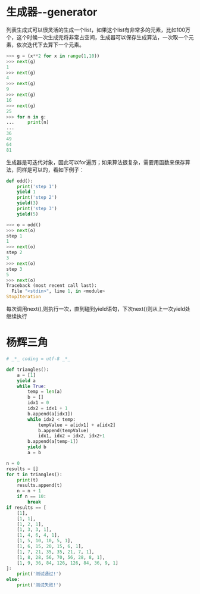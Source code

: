 # 生成器--generator
列表生成式可以很灵活的生成一个list，如果这个list有非常多的元素，比如100万个，这个时候一次生成完将非常占空间，生成器可以保存生成算法，一次取一个元素，依次迭代下去算下一个元素。
```python
>>> g = (x**2 for x in range(1,10))
>>> next(g)
1
>>> next(g)
4
>>> next(g)
9
>>> next(g)
16
>>> next(g)
25
>>> for n in g:
...     print(n)
...
36
49
64
81
```
生成器是可迭代对象，因此可以for遍历；如果算法很复杂，需要用函数来保存算法，同样是可以的，看如下例子：
```python
def odd():
    print('step 1')
    yield 1
    print('step 2')
    yield(3)
    print('step 3')
    yield(5)

>>> o = odd()
>>> next(o)
step 1
1
>>> next(o)
step 2
3
>>> next(o)
step 3
5
>>> next(o)
Traceback (most recent call last):
  File "<stdin>", line 1, in <module>
StopIteration
```
每次调用next(),则执行一次，直到碰到yield语句，下次next()则从上一次yield处继续执行
# 杨辉三角
```python
# _*_ coding = utf-8 _*_

def triangles():
    a = [1]
    yield a
    while True:
        temp = len(a)
        b = []
        idx1 = 0
        idx2 = idx1 + 1
        b.append(a[idx1])
        while idx2 < temp:
            tempValue = a[idx1] + a[idx2]
            b.append(tempValue)
            idx1, idx2 = idx2, idx2+1
        b.append(a[temp-1])
        yield b
        a = b

n = 0
results = []
for t in triangles():
    print(t)
    results.append(t)
    n = n + 1
    if n == 10:
        break
if results == [
    [1],
    [1, 1],
    [1, 2, 1],
    [1, 3, 3, 1],
    [1, 4, 6, 4, 1],
    [1, 5, 10, 10, 5, 1],
    [1, 6, 15, 20, 15, 6, 1],
    [1, 7, 21, 35, 35, 21, 7, 1],
    [1, 8, 28, 56, 70, 56, 28, 8, 1],
    [1, 9, 36, 84, 126, 126, 84, 36, 9, 1]
]:
    print('测试通过!')
else:
    print('测试失败!')

```